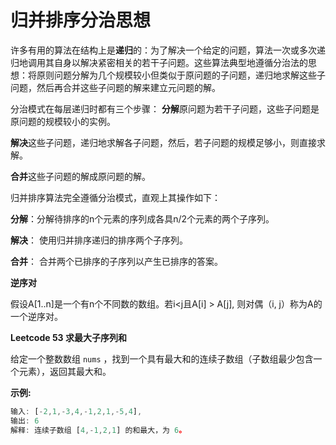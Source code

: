 # 归并排序分治思想

许多有用的算法在结构上是**递归**的：为了解决一个给定的问题，算法一次或多次递归地调用其自身以解决紧密相关的若干子问题。这些算法典型地遵循分治法的思想：将原则问题分解为几个规模较小但类似于原问题的子问题，递归地求解这些子问题，然后再合并这些子问题的解来建立元问题的解。

分治模式在每层递归时都有三个步骤：
**分解**原问题为若干子问题，这些子问题是原问题的规模较小的实例。

**解决**这些子问题，递归地求解各子问题，然后，若子问题的规模足够小，则直接求解。

**合并**这些子问题的解成原问题的解。



归并排序算法完全遵循分治模式，直观上其操作如下：

**分解**：分解待排序的n个元素的序列成各具n/2个元素的两个子序列。

**解决**： 使用归并排序递归的排序两个子序列。

**合并**： 合并两个已排序的子序列以产生已排序的答案。









**逆序对** 

假设A[1..n]是一个有n个不同数的数组。若i<j且A[i] > A[j], 则对偶（i, j）称为A的一个逆序对。







**Leetcode 53 求最大子序列和**

给定一个整数数组 `nums` ，找到一个具有最大和的连续子数组（子数组最少包含一个元素），返回其最大和。

**示例:**

```js
输入: [-2,1,-3,4,-1,2,1,-5,4],
输出: 6
解释: 连续子数组 [4,-1,2,1] 的和最大，为 6。
```